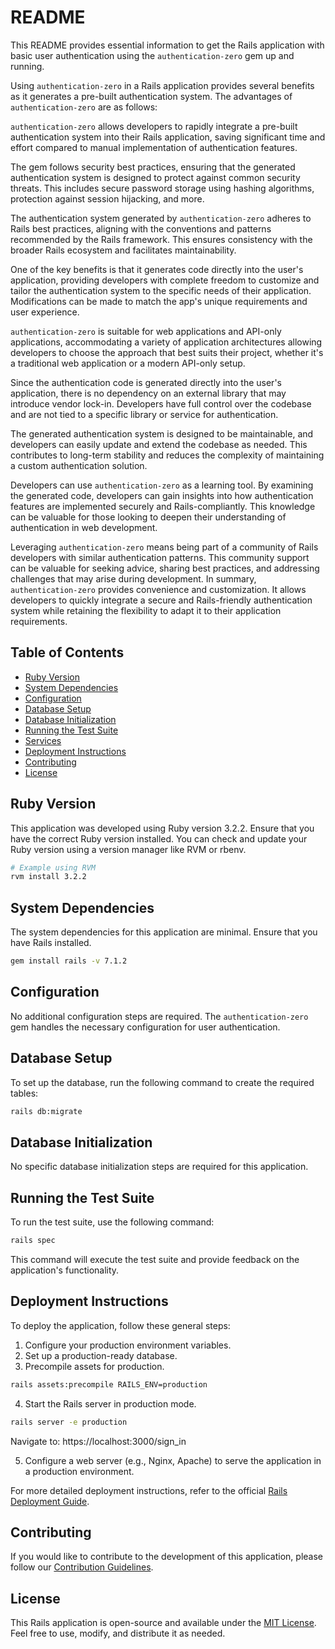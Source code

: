 # README

This README provides essential information to get the Rails application with basic user authentication using the `authentication-zero` gem up and running.

Using `authentication-zero` in a Rails application provides several benefits as it generates a pre-built authentication system. The advantages of `authentication-zero` are as follows:

`authentication-zero` allows developers to rapidly integrate a pre-built authentication system into their Rails application, saving significant time and effort compared to manual implementation of authentication features.

The gem follows security best practices, ensuring that the generated authentication system is designed to protect against common security threats. This includes secure password storage using hashing algorithms, protection against session hijacking, and more.

The authentication system generated by `authentication-zero` adheres to Rails best practices, aligning with the conventions and patterns recommended by the Rails framework. This ensures consistency with the broader Rails ecosystem and facilitates maintainability.

One of the key benefits is that it generates code directly into the user's application, providing developers with complete freedom to customize and tailor the authentication system to the specific needs of their application. Modifications can be made to match the app's unique requirements and user experience.

`authentication-zero` is suitable for web applications and API-only applications, accommodating a variety of application architectures allowing developers to choose the approach that best suits their project, whether it's a traditional web application or a modern API-only setup.

Since the authentication code is generated directly into the user's application, there is no dependency on an external library that may introduce vendor lock-in. Developers have full control over the codebase and are not tied to a specific library or service for authentication.

The generated authentication system is designed to be maintainable, and developers can easily update and extend the codebase as needed. This contributes to long-term stability and reduces the complexity of maintaining a custom authentication solution.

Developers can use `authentication-zero` as a learning tool. By examining the generated code, developers can gain insights into how authentication features are implemented securely and Rails-compliantly. This knowledge can be valuable for those looking to deepen their understanding of authentication in web development.

Leveraging `authentication-zero` means being part of a community of Rails developers with similar authentication patterns. This community support can be valuable for seeking advice, sharing best practices, and addressing challenges that may arise during development.
In summary, `authentication-zero` provides convenience and customization. It allows developers to quickly integrate a secure and Rails-friendly authentication system while retaining the flexibility to adapt it to their application requirements.


## Table of Contents

- [Ruby Version](#ruby-version)
- [System Dependencies](#system-dependencies)
- [Configuration](#configuration)
- [Database Setup](#database-setup)
- [Database Initialization](#database-initialization)
- [Running the Test Suite](#running-the-test-suite)
- [Services](#services)
- [Deployment Instructions](#deployment-instructions)
- [Contributing](#contributing)
- [License](#license)

## Ruby Version

This application was developed using Ruby version 3.2.2. Ensure that you have the correct Ruby version installed. You can check and update your Ruby version using a version manager like RVM or rbenv.

```bash
# Example using RVM
rvm install 3.2.2
```

## System Dependencies

The system dependencies for this application are minimal. Ensure that you have Rails installed.

```bash
gem install rails -v 7.1.2
```

## Configuration

No additional configuration steps are required. The `authentication-zero` gem handles the necessary configuration for user authentication.

## Database Setup

To set up the database, run the following command to create the required tables:

```bash
rails db:migrate
```

## Database Initialization

No specific database initialization steps are required for this application.

## Running the Test Suite

To run the test suite, use the following command:

```bash
rails spec
```

This command will execute the test suite and provide feedback on the application's functionality.

## Deployment Instructions

To deploy the application, follow these general steps:

1. Configure your production environment variables.
2. Set up a production-ready database.
3. Precompile assets for production.

```bash
rails assets:precompile RAILS_ENV=production
```

4. Start the Rails server in production mode.

```bash
rails server -e production
```

Navigate to: https://localhost:3000/sign_in

5. Configure a web server (e.g., Nginx, Apache) to serve the application in a production environment.

For more detailed deployment instructions, refer to the official [Rails Deployment Guide](https://guides.rubyonrails.org/deployment.html).

## Contributing

If you would like to contribute to the development of this application, please follow our [Contribution Guidelines](CONTRIBUTING.md).

## License

This Rails application is open-source and available under the [MIT License](LICENSE). Feel free to use, modify, and distribute it as needed.
